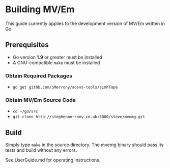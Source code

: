 # Building MV/Em

This guide currently applies to the development version of MV/Em written in Go.

## Prerequisites

* Go version **1.9** or greater must be installed
* A GNU-compatible `make` must be installed

### Obtain Required Packages

* `go get githb.com/SMerrony/aosvs-tools/simhTape`

### Obtain MV/Em Source Code

* `cd ~/go/src`
* `git clone http://stephenmerrony.co.uk:6000/steve/mvemg.git`

## Build

Simply type `make` in the source directory.  The mvemg binary should pass its tests and build without any errors.

See UserGuide.md for operating instructions.
